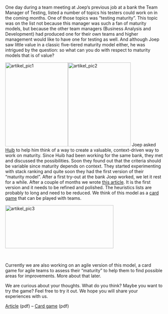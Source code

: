 <html><body><p>One day during a team meeting at Joep‘s previous job at a bank the Team Manager of Testing, listed a number of topics his testers could work on in the coming months. One of those topics was “testing maturity”. This topic was on the list not because this manager was such a fan of maturity models, but because the other team managers (Business Analysis and Development) had produced one for their own teams and higher management would like to have one for testing as well. And although Joep saw little value in a classic five-tiered maturity model either, he was intrigued by the question: so what can you do with respect to maturity models that is of value?

<img class="alignright  wp-image-354" src="https://testingcurve.files.wordpress.com/2017/02/artikel_pic1.jpg?w=225" alt="artikel_pic1" width="200" height="267"><img class="alignright  wp-image-355" src="https://testingcurve.files.wordpress.com/2017/02/artikel_pic2.jpg?w=225" alt="artikel_pic2" width="200" height="267">
Joep asked <a href="http://www.huibschoots.nl/" target="_blank">Huib</a> to help him think of a way to create a valuable, context-driven way to work on maturity. Since Huib had been working for the same bank, they met and discussed the possibilities. Soon they found out that the criteria should be variable since maturity depends on context. They started experimenting with stack ranking and quite soon they had the first version of their “maturity model”.
After a first try-out at the bank Joep worked, we let it rest for a while. After a couple of months we wrote <a href="http://www.huibschoots.nl/wordpress/wp-content/uploads/2017/02/Test-Improvement-Huib-Schoots-Joep-Schuurkes.pdf" target="_blank">this article</a>. It is the first version and it needs to be refined and polished. The heuristics lists are probably to long and need to be reduced. We think of this model as a <a href="https://www.dropbox.com/s/99o6tt1mj88i3wg/Cards%20Test%20Improvement.pdf?dl=0" target="_blank">card game</a> that can be played with teams.

<img class="aligncenter  wp-image-356" src="https://testingcurve.files.wordpress.com/2017/02/artikel_pic3.jpg?w=300" alt="artikel_pic3" width="345" height="137">

 

Currently we are also working on an agile version of this model, a card game for agile teams to assess their “maturity” to help them to find possible areas for improvements. More about that later.

We are curious about your thoughts. What do you think? Maybe you want to try the game? Feel free to try it out. We hope you will share your experiences with us.

<a href="http://www.huibschoots.nl/wordpress/wp-content/uploads/2017/02/Test-Improvement-Huib-Schoots-Joep-Schuurkes.pdf" target="_blank">Article</a> (pdf) – <a href="https://www.dropbox.com/s/99o6tt1mj88i3wg/Cards%20Test%20Improvement.pdf?dl=0" target="_blank">Card game</a> (pdf)</p></body></html>